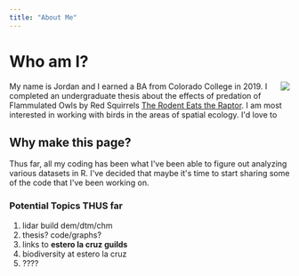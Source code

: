 ```yaml
---
title: "About Me"
---
```

# Who am I?

<img align="right" src="https://github.com/jellison8640/site/blob/master/photos/Flam.HEIC">

My name is Jordan and I earned a BA from Colorado College in 2019. I completed an undergraduate thesis about the effects of predation of Flammulated Owls by Red Squirrels [The Rodent Eats the Raptor](https://digitalccbeta.coloradocollege.edu/pid/coccc:31273 "My Thesis!"). I am most interested in working with birds in the areas of spatial ecology. I'd love to 

## Why make this page?

Thus far, all my coding has been what I've been able to figure out analyzing various datasets in R. I've decided that maybe it's time to start sharing some of the code that I've been working on. 

### Potential Topics THUS far

1. lidar build dem/dtm/chm
2. thesis? code/graphs?
3. links to **estero la cruz guilds**
4. biodiversity at estero la cruz
5. ????

